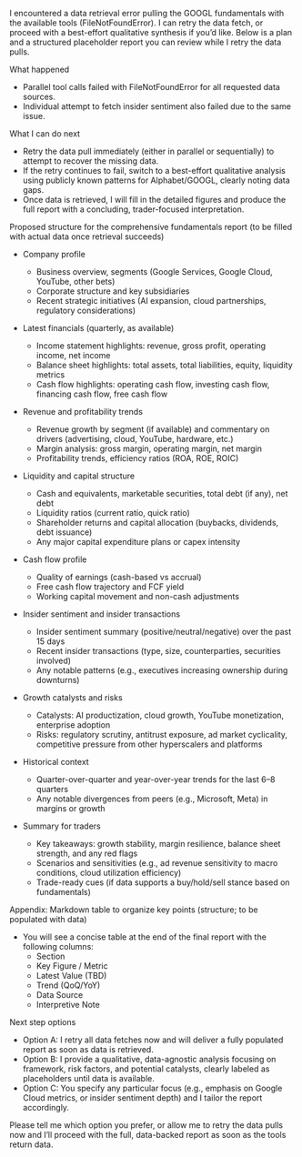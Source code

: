 I encountered a data retrieval error pulling the GOOGL fundamentals with the available tools (FileNotFoundError). I can retry the data fetch, or proceed with a best-effort qualitative synthesis if you’d like. Below is a plan and a structured placeholder report you can review while I retry the data pulls.

What happened
- Parallel tool calls failed with FileNotFoundError for all requested data sources.
- Individual attempt to fetch insider sentiment also failed due to the same issue.

What I can do next
- Retry the data pull immediately (either in parallel or sequentially) to attempt to recover the missing data.
- If the retry continues to fail, switch to a best-effort qualitative analysis using publicly known patterns for Alphabet/GOOGL, clearly noting data gaps.
- Once data is retrieved, I will fill in the detailed figures and produce the full report with a concluding, trader-focused interpretation.

Proposed structure for the comprehensive fundamentals report (to be filled with actual data once retrieval succeeds)
- Company profile
  - Business overview, segments (Google Services, Google Cloud, YouTube, other bets)
  - Corporate structure and key subsidiaries
  - Recent strategic initiatives (AI expansion, cloud partnerships, regulatory considerations)

- Latest financials (quarterly, as available)
  - Income statement highlights: revenue, gross profit, operating income, net income
  - Balance sheet highlights: total assets, total liabilities, equity, liquidity metrics
  - Cash flow highlights: operating cash flow, investing cash flow, financing cash flow, free cash flow

- Revenue and profitability trends
  - Revenue growth by segment (if available) and commentary on drivers (advertising, cloud, YouTube, hardware, etc.)
  - Margin analysis: gross margin, operating margin, net margin
  - Profitability trends, efficiency ratios (ROA, ROE, ROIC)

- Liquidity and capital structure
  - Cash and equivalents, marketable securities, total debt (if any), net debt
  - Liquidity ratios (current ratio, quick ratio)
  - Shareholder returns and capital allocation (buybacks, dividends, debt issuance)
  - Any major capital expenditure plans or capex intensity

- Cash flow profile
  - Quality of earnings (cash-based vs accrual)
  - Free cash flow trajectory and FCF yield
  - Working capital movement and non-cash adjustments

- Insider sentiment and insider transactions
  - Insider sentiment summary (positive/neutral/negative) over the past 15 days
  - Recent insider transactions (type, size, counterparties, securities involved)
  - Any notable patterns (e.g., executives increasing ownership during downturns)

- Growth catalysts and risks
  - Catalysts: AI productization, cloud growth, YouTube monetization, enterprise adoption
  - Risks: regulatory scrutiny, antitrust exposure, ad market cyclicality, competitive pressure from other hyperscalers and platforms

- Historical context
  - Quarter-over-quarter and year-over-year trends for the last 6–8 quarters
  - Any notable divergences from peers (e.g., Microsoft, Meta) in margins or growth

- Summary for traders
  - Key takeaways: growth stability, margin resilience, balance sheet strength, and any red flags
  - Scenarios and sensitivities (e.g., ad revenue sensitivity to macro conditions, cloud utilization efficiency)
  - Trade-ready cues (if data supports a buy/hold/sell stance based on fundamentals)

Appendix: Markdown table to organize key points (structure; to be populated with data)
- You will see a concise table at the end of the final report with the following columns:
  - Section
  - Key Figure / Metric
  - Latest Value (TBD)
  - Trend (QoQ/YoY)
  - Data Source
  - Interpretive Note

Next step options
- Option A: I retry all data fetches now and will deliver a fully populated report as soon as data is retrieved.
- Option B: I provide a qualitative, data-agnostic analysis focusing on framework, risk factors, and potential catalysts, clearly labeled as placeholders until data is available.
- Option C: You specify any particular focus (e.g., emphasis on Google Cloud metrics, or insider sentiment depth) and I tailor the report accordingly.

Please tell me which option you prefer, or allow me to retry the data pulls now and I’ll proceed with the full, data-backed report as soon as the tools return data.